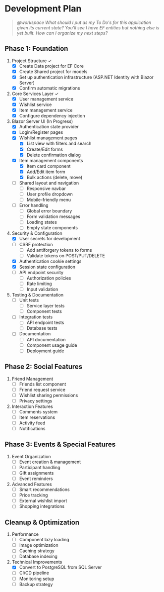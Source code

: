# Development Plan

> <i>@workspace What should I put as my To Do's for this application given its current state? You'll see I have EF entities but nothing else is yet built. How can I organize my next steps?</i>

## Phase 1: Foundation
1. Project Structure ✓
   - [x] Create Data project for EF Core
   - [x] Create Shared project for models 
   - [x] Set up authentication infrastructure (ASP.NET Identity with Blazor Server)
   - [x] Confirm automatic migrations

2. Core Services Layer ✓
   - [x] User management service
   - [x] Wishlist service
   - [x] Item management service
   - [x] Configure dependency injection

3. Blazor Server UI (In Progress)
   - [x] Authentication state provider
   - [x] Login/Register pages
   - [x] Wishlist management pages
      - [x] List view with filters and search
      - [x] Create/Edit forms
      - [x] Delete confirmation dialog
   - [x] Item management components
      - [x] Item card component
      - [x] Add/Edit item form
      - [x] Bulk actions (delete, move)
   - [ ] Shared layout and navigation
      - [ ] Responsive navbar
      - [ ] User profile dropdown
      - [ ] Mobile-friendly menu
   - [ ] Error handling
      - [ ] Global error boundary
      - [ ] Form validation messages
      - [ ] Loading states
      - [ ] Empty state components

4. Security & Configuration
   - [x] User secrets for development
   - [ ] CSRF protection
      - [ ] Add antiforgery tokens to forms
      - [ ] Validate tokens on POST/PUT/DELETE
   - [x] Authentication cookie settings
   - [x] Session state configuration
   - [ ] API endpoint security
      - [ ] Authorization policies
      - [ ] Rate limiting
      - [ ] Input validation

5. Testing & Documentation
   - [ ] Unit tests
      - [ ] Service layer tests
      - [ ] Component tests
   - [ ] Integration tests
      - [ ] API endpoint tests
      - [ ] Database tests
   - [ ] Documentation
      - [ ] API documentation
      - [ ] Component usage guide
      - [ ] Deployment guide

## Phase 2: Social Features
1. Friend Management
   - [ ] Friends list component
   - [ ] Friend request service
   - [ ] Wishlist sharing permissions
   - [ ] Privacy settings

2. Interaction Features
   - [ ] Comments system
   - [ ] Item reservations
   - [ ] Activity feed
   - [ ] Notifications

## Phase 3: Events & Special Features
1. Event Organization
   - [ ] Event creation & management
   - [ ] Participant handling
   - [ ] Gift assignments
   - [ ] Event reminders

2. Advanced Features
   - [ ] Smart recommendations
   - [ ] Price tracking
   - [ ] External wishlist import
   - [ ] Shopping integrations

## Cleanup & Optimization
1. Performance
   - [ ] Component lazy loading
   - [ ] Image optimization
   - [ ] Caching strategy
   - [ ] Database indexing

2. Technical Improvements
   - [x] Convert to PostgreSQL from SQL Server
   - [ ] CI/CD pipeline
   - [ ] Monitoring setup
   - [ ] Backup strategy